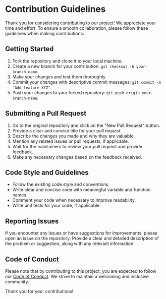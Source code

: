 # Contribution Guidelines

Thank you for considering contributing to our project! We appreciate your time
and effort. To ensure a smooth collaboration, please follow these guidelines
when making contributions:

## Getting Started

1. Fork the repository and clone it to your local machine.
2. Create a new branch for your contribution:
   `git checkout -b your-branch-name`.
3. Make your changes and test them thoroughly.
4. Commit your changes with descriptive commit messages:
   `git commit -m "Add feature XYZ"`.
5. Push your changes to your forked repository:
   `git push origin your-branch-name`.

## Submitting a Pull Request

1. Go to the original repository and click on the "New Pull Request" button.
2. Provide a clear and concise title for your pull request.
3. Describe the changes you made and why they are valuable.
4. Mention any related issues or pull requests, if applicable.
5. Wait for the maintainers to review your pull request and provide feedback.
6. Make any necessary changes based on the feedback received.

## Code Style and Guidelines

- Follow the existing code style and conventions.
- Write clear and concise code with meaningful variable and function names.
- Comment your code when necessary to improve readability.
- Write unit tests for your code, if applicable.

## Reporting Issues

If you encounter any issues or have suggestions for improvements, please open an
issue on the repository. Provide a clear and detailed description of the problem
or suggestion, along with any relevant information.

## Code of Conduct

Please note that by contributing to this project, you are expected to follow our
[Code of Conduct](link-to-code-of-conduct). We strive to maintain a welcoming
and inclusive community.

Thank you for your contributions!
